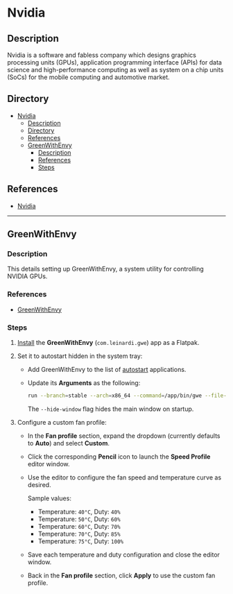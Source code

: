 # Nvidia

## Description

Nvidia is a software and fabless company which designs graphics processing units (GPUs), application programming interface (APIs) for data science and high-performance computing as well as system on a chip units (SoCs) for the mobile computing and automotive market.

## Directory

- [Nvidia](#nvidia)
  - [Description](#description)
  - [Directory](#directory)
  - [References](#references)
  - [GreenWithEnvy](#greenwithenvy)
    - [Description](#description-1)
    - [References](#references-1)
    - [Steps](#steps)

## References

- [Nvidia](https://www.nvidia.com)

---

## GreenWithEnvy

### Description

This details setting up GreenWithEnvy, a system utility for controlling NVIDIA GPUs.

### References

- [GreenWithEnvy](https://gitlab.com/leinardi/gwe)

### Steps

1. [Install](flatpak.md#install) the **GreenWithEnvy** (`com.leinardi.gwe`) app as a Flatpak.

2. Set it to autostart hidden in the system tray:

    - Add GreenWithEnvy to the list of [autostart](autostart.md#add-application-to-autostart) applications.

    - Update its **Arguments** as the following:

        ```sh
        run --branch=stable --arch=x86_64 --command=/app/bin/gwe --file-forwarding com.leinardi.gwe --hide-window @@u %U @@
        ```

        The `--hide-window` flag hides the main window on startup.

3. Configure a custom fan profile:

    - In the **Fan profile** section, expand the dropdown (currently defaults to **Auto**) and select **Custom**.

    - Click the corresponding **Pencil** icon to launch the **Speed Profile** editor window.

    - Use the editor to configure the fan speed and temperature curve as desired.

        Sample values:

        - Temperature: `40°C`, Duty: `40%`
        - Temperature: `50°C`, Duty: `60%`
        - Temperature: `60°C`, Duty: `70%`
        - Temperature: `70°C`, Duty: `85%`
        - Temperature: `75°C`, Duty: `100%`

    - Save each temperature and duty configuration and close the editor window.

    - Back in the **Fan profile** section, click **Apply** to use the custom fan profile.
